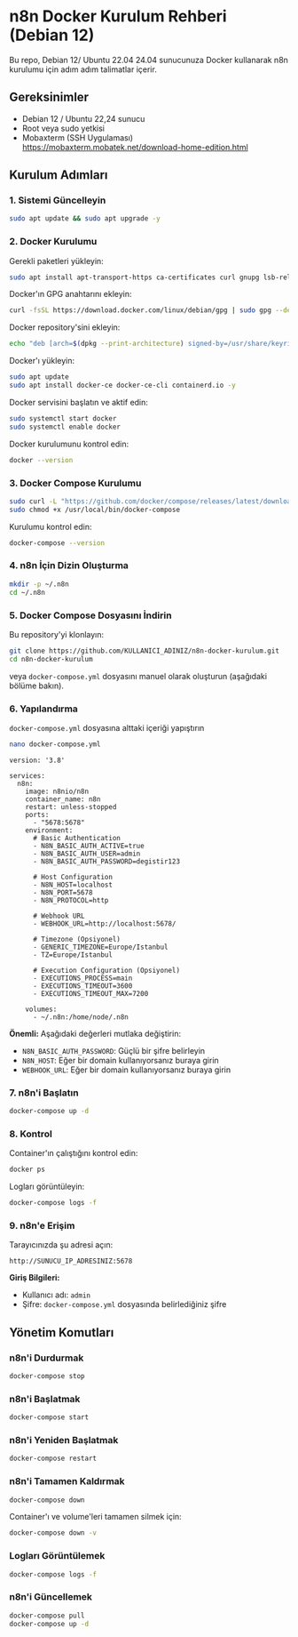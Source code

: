 
# n8n Docker Kurulum Rehberi (Debian 12)

Bu repo, Debian 12/ Ubuntu 22.04 24.04 sunucunuza Docker kullanarak n8n kurulumu için adım adım talimatlar içerir.

## Gereksinimler

- Debian 12 / Ubuntu 22,24 sunucu
- Root veya sudo yetkisi
- Mobaxterm (SSH Uygulaması)
https://mobaxterm.mobatek.net/download-home-edition.html

## Kurulum Adımları

### 1. Sistemi Güncelleyin

```bash
sudo apt update && sudo apt upgrade -y
```

### 2. Docker Kurulumu

Gerekli paketleri yükleyin:

```bash
sudo apt install apt-transport-https ca-certificates curl gnupg lsb-release -y
```

Docker'ın GPG anahtarını ekleyin:

```bash
curl -fsSL https://download.docker.com/linux/debian/gpg | sudo gpg --dearmor -o /usr/share/keyrings/docker-archive-keyring.gpg
```

Docker repository'sini ekleyin:

```bash
echo "deb [arch=$(dpkg --print-architecture) signed-by=/usr/share/keyrings/docker-archive-keyring.gpg] https://download.docker.com/linux/debian $(lsb_release -cs) stable" | sudo tee /etc/apt/sources.list.d/docker.list > /dev/null
```

Docker'ı yükleyin:

```bash
sudo apt update
sudo apt install docker-ce docker-ce-cli containerd.io -y
```

Docker servisini başlatın ve aktif edin:

```bash
sudo systemctl start docker
sudo systemctl enable docker
```

Docker kurulumunu kontrol edin:

```bash
docker --version
```

### 3. Docker Compose Kurulumu

```bash
sudo curl -L "https://github.com/docker/compose/releases/latest/download/docker-compose-$(uname -s)-$(uname -m)" -o /usr/local/bin/docker-compose
sudo chmod +x /usr/local/bin/docker-compose
```

Kurulumu kontrol edin:

```bash
docker-compose --version
```

### 4. n8n İçin Dizin Oluşturma

```bash
mkdir -p ~/.n8n
cd ~/.n8n
```

### 5. Docker Compose Dosyasını İndirin

Bu repository'yi klonlayın:

```bash
git clone https://github.com/KULLANICI_ADINIZ/n8n-docker-kurulum.git
cd n8n-docker-kurulum
```

veya `docker-compose.yml` dosyasını manuel olarak oluşturun (aşağıdaki bölüme bakın).

### 6. Yapılandırma

`docker-compose.yml` dosyasına alttaki içeriği yapıştırın

```bash
nano docker-compose.yml
```
```
version: '3.8'

services:
  n8n:
    image: n8nio/n8n
    container_name: n8n
    restart: unless-stopped
    ports:
      - "5678:5678"
    environment:
      # Basic Authentication
      - N8N_BASIC_AUTH_ACTIVE=true
      - N8N_BASIC_AUTH_USER=admin
      - N8N_BASIC_AUTH_PASSWORD=degistir123
      
      # Host Configuration
      - N8N_HOST=localhost
      - N8N_PORT=5678
      - N8N_PROTOCOL=http
      
      # Webhook URL
      - WEBHOOK_URL=http://localhost:5678/
      
      # Timezone (Opsiyonel)
      - GENERIC_TIMEZONE=Europe/Istanbul
      - TZ=Europe/Istanbul
      
      # Execution Configuration (Opsiyonel)
      - EXECUTIONS_PROCESS=main
      - EXECUTIONS_TIMEOUT=3600
      - EXECUTIONS_TIMEOUT_MAX=7200
      
    volumes:
      - ~/.n8n:/home/node/.n8n
```
**Önemli:** Aşağıdaki değerleri mutlaka değiştirin:
- `N8N_BASIC_AUTH_PASSWORD`: Güçlü bir şifre belirleyin
- `N8N_HOST`: Eğer bir domain kullanıyorsanız buraya girin
- `WEBHOOK_URL`: Eğer bir domain kullanıyorsanız buraya girin

### 7. n8n'i Başlatın

```bash
docker-compose up -d
```

### 8. Kontrol

Container'ın çalıştığını kontrol edin:

```bash
docker ps
```

Logları görüntüleyin:

```bash
docker-compose logs -f
```

### 9. n8n'e Erişim

Tarayıcınızda şu adresi açın:

```
http://SUNUCU_IP_ADRESINIZ:5678
```

**Giriş Bilgileri:**
- Kullanıcı adı: `admin`
- Şifre: `docker-compose.yml` dosyasında belirlediğiniz şifre

## Yönetim Komutları

### n8n'i Durdurmak

```bash
docker-compose stop
```

### n8n'i Başlatmak

```bash
docker-compose start
```

### n8n'i Yeniden Başlatmak

```bash
docker-compose restart
```

### n8n'i Tamamen Kaldırmak

```bash
docker-compose down
```

Container'ı ve volume'leri tamamen silmek için:

```bash
docker-compose down -v
```

### Logları Görüntülemek

```bash
docker-compose logs -f
```

### n8n'i Güncellemek

```bash
docker-compose pull
docker-compose up -d
```
